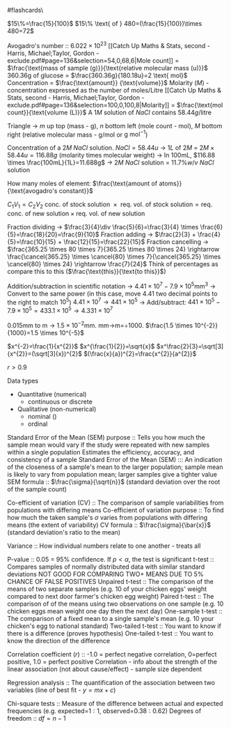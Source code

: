 #flashcards\

$15\%=\frac{15}{100}$
$15\% \text{ of } 480=(\frac{15}{100})\times 480=72$

Avogadro's number :: $6.022 \times 10^{23}$
[[Catch Up Maths & Stats, second - Harris, Michael;Taylor, Gordon -exclude.pdf#page=136&selection=54,0,68,6|Mole count]] = $\frac{\text{mass of sample (g)}}{\text{relative molecular mass (u)}}$
	360.36g of glucose = $\frac{360.36g}{180.18u}=2 \text{ mol}$
Concentration = $\frac{\text{amount}} {\text{volume}}$
Molarity ($M$) - concentration expressed as the number of moles/Litre 
[[Catch Up Maths & Stats, second - Harris, Michael;Taylor, Gordon -exclude.pdf#page=136&selection=100,0,100,8|Molarity]] = $\frac{\text{mol count}}{\text{volume (L)}}$
A $1M$ solution of $NaCl$ contains $58.44g/\text{litre}$

Triangle -> $m$ up top (mass - $\text{g}$), $n$ bottom left (mole count - $\text{mol}$), $M$ bottom right (relative molecular mass - $\text{g/mol}$ or $\text{g mol}^{-1}$)

Concentration of a $2M$ $NaCl$ solution. $NaCl=58.44u$
	-> $1L$ of $2M$ = $2M \times 58.44u=116.88g$  (molarity times molecular weight)
	-> In 100mL, $116.88 \times \frac{100mL}{1L}=11.688g$
		-> $2M$ $NaCl$ solution $=$ $11.7\%w/v$ $NaCl$ solution

How many moles of element: $\frac{\text{amount of atoms}}{\text{avogadro's constant}}$

$C_1V_1=C_2V_2$ $\text{conc. of stock solution } \times \text{ req. vol. of stock solution} = \text{req. conc. of new solution} \times \text{req. vol. of new solution}$

Fraction dividing -> $\frac{3}{4}\div \frac{5}{6}=\frac{3}{4} \times \frac{6}{5}=\frac{18}{20}=\frac{9}{10}$
Fraction adding -> $\frac{2}{3} + \frac{4}{5}=\frac{10}{15} + \frac{12}{15}=\frac{22}{15}$
Fraction cancelling -> $\frac{365.25 \times 80 \times 7}{365.25 \times 80 \times 24} \rightarrow \frac{\cancel{365.25} \times \cancel{80} \times 7}{\cancel{365.25} \times \cancel{80} \times 24} \rightarrow \frac{7}{24}$
Think of percentages as compare this to this ($\frac{\text{this}}{\text{to this}}$)

Addition/subtraction in scientific notation -> $4.41 \times 10^{7} - 7.9 \times 10^{5}$mm$^{3}$
-> Convert to the same power (in this case, move 4.41 two decimal points to the right to match $10^5$) $4.41\times10^{7}\rightarrow 441 \times 10^{5}$
-> Add/subtract: $441 \times 10^{5} - 7.9 \times 10^{5} = 433.1 \times 10^{5} \rightarrow 4.331 \times 10^7$

0.015mm to m -> $1.5 \times 10^{-2}$mm. mm->m=$\div 1000$. $\frac{1.5 \times 10^{-2}}{1000}=1.5 \times 10^{-5}$

$x^{-2}=\frac{1}{x^{2}}$
$x^{\frac{1}{2}}=\sqrt{x}$
$x^\frac{2}{3}=\sqrt[3]{x^{2}}=(\sqrt[3]{x})^{2}$
$(\frac{x}{a})^{2}=\frac{x^{2}}{a^{2}}$

$r >0.9$

Data types
- Quantitative (numerical)
	- continuous or discrete
- Qualitative (non-numerical)
	- nominal ()
	- ordinal

Standard Error of the Mean (SEM) purpose :: Tells you how much the sample mean would vary if the study were repeated with new samples within a single population
Estimates the efficiency, accuracy, and consistency of a sample
Standard Error of the Mean (SEM) ::: An indication of the closeness of a sample's mean to the larger population; sample mean is likely to vary from population mean; larger samples give a tighter value
SEM formula :: $\frac{\sigma}{\sqrt{n}}$  (standard deviation over the root of the sample count)

Co-efficient of variation (CV) :: The comparison of sample variabilities from populations with differing means
Co-efficient of variation purpose :: To find how much the taken sample's $\sigma$ varies from populations with differing means (the extent of variability)
CV formula :: $\frac{\sigma}{\bar{x}}$ (standard deviation's ratio to the mean)

Variance :: How individual numbers relate to one another - treats all 

P-value :: 0.05 = 95% confidence. If $p<\alpha$, the test is significant
t-test :: Compares samples of normally distributed data with similar standard deviations
	NOT GOOD FOR COMPARING TWO+ MEANS DUE TO 5% CHANCE OF FALSE POSITIVES
Unpaired t-test :: The comparison of the means of two separate samples (e.g. 10 of your chicken eggs' weight compared to next door farmer's chicken egg weight)
Paired t-test :: The comparison of of the means using two observations on one sample (e.g. 10 chicken eggs mean weight one day then the next day)
One-sample t-test :: The comparison of a fixed mean to a single sample's mean (e.g. 10 your chicken's egg to national standard)
Two-tailed t-test :: You want to know if there is a difference (proves hypothesis)
One-tailed t-test :: You want to know the direction of the difference

Correlation coefficient ($r$) :: -1.0 = perfect negative correlation, 0=perfect positive, 1.0 = perfect positive
Correlation - info about the strength of the linear association (not about cause/effect)
	- sample size dependent

Regression analysis :: The quantification of the association between two variables (line of best fit - $y=mx+c$)

Chi-square tests :: Measure of the difference between actual and expected frequencies (e.g. expected=$1:1$, observed=$0.38:0.62$)
Degrees of freedom :: $df=n-1$
